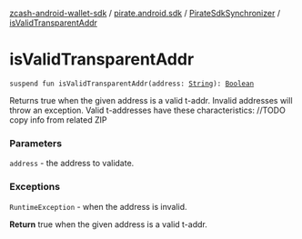 [zcash-android-wallet-sdk](../../index.md) / [pirate.android.sdk](../index.md) / [PirateSdkSynchronizer](index.md) / [isValidTransparentAddr](./is-valid-transparent-addr.md)

# isValidTransparentAddr

`suspend fun isValidTransparentAddr(address: `[`String`](https://kotlinlang.org/api/latest/jvm/stdlib/kotlin/-string/index.html)`): `[`Boolean`](https://kotlinlang.org/api/latest/jvm/stdlib/kotlin/-boolean/index.html)

Returns true when the given address is a valid t-addr. Invalid addresses will throw an
exception. Valid t-addresses have these characteristics: //TODO copy info from related ZIP

### Parameters

`address` - the address to validate.

### Exceptions

`RuntimeException` - when the address is invalid.

**Return**
true when the given address is a valid t-addr.

